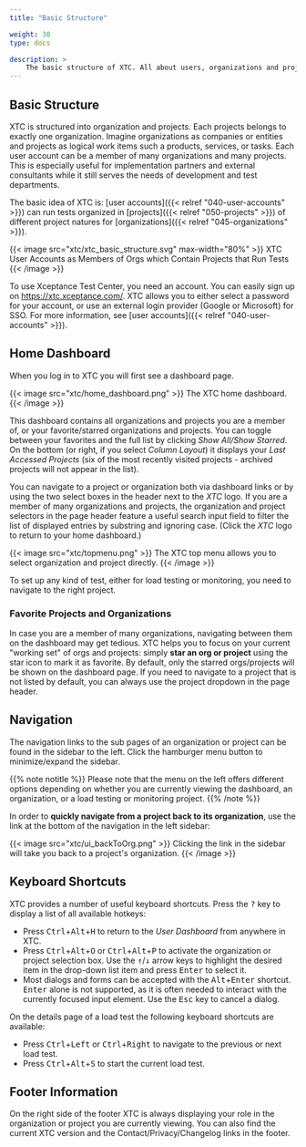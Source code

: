 ```yaml
---
title: "Basic Structure"

weight: 30
type: docs

description: >
    The basic structure of XTC. All about users, organizations and projects.
---
```


## Basic Structure

XTC is structured into organization and projects. Each projects belongs to exactly one organization. Imagine organizations as companies or entities and projects as logical work items such a products, services, or tasks. Each user account can be a member of many organizations and many projects. This is especially useful for implementation partners and external consultants while it still serves the needs of development and test departments.

The basic idea of XTC is: [user accounts]({{< relref "040-user-accounts" >}}) can run tests organized in [projects]({{< relref "050-projects" >}}) of different project natures for [organizations]({{< relref "045-organizations" >}}). 

{{< image src="xtc/xtc_basic_structure.svg" max-width="80%" >}}
XTC User Accounts as Members of Orgs which Contain Projects that Run Tests 
{{< /image >}}

To use Xceptance Test Center, you need an account. You can easily sign up on https://xtc.xceptance.com/. XTC allows you to either select a password for your account, or use an external login provider (Google or Microsoft) for SSO. For more information, see [user accounts]({{< relref "040-user-accounts" >}}).

## Home Dashboard

When you log in to XTC you will first see a dashboard page. 

{{< image src="xtc/home_dashboard.png" >}}
The XTC home dashboard. 
{{< /image >}}

This dashboard contains all organizations and projects you are a member of, or your favorite/starred organizations and projects. You can toggle between your favorites and the full list by clicking _Show All/Show Starred_. On the bottom (or right, if you select _Column Layout_) it displays your _Last Accessed Projects_ (six of the most recently visited projects - archived projects will not appear in the list).

You can navigate to a project or organization both via dashboard links or by using the two select boxes in the header next to the _XTC_ logo. If you are a member of many organizations and projects, the organization and project selectors in the page header feature a useful search input field to filter the list of displayed entries by substring and ignoring case. (Click the _XTC_ logo to return to your home dashboard.)

{{< image src="xtc/topmenu.png" >}}
The XTC top menu allows you to select organization and project directly. 
{{< /image >}}

To set up any kind of test, either for load testing or monitoring, you need to navigate to the right project. 

### Favorite Projects and Organizations

In case you are a member of many organizations, navigating between them on the dashboard may get tedious. XTC helps you to focus on your current "working set" of orgs and projects: simply **star an org or project** using the star icon to mark it as favorite. By default, only the starred orgs/projects will be shown on the dashboard page. If you need to navigate to a project that is not listed by default, you can always use the project dropdown in the page header.

## Navigation

The navigation links to the sub pages of an organization or project can be found in the sidebar to the left. Click the hamburger menu button to minimize/expand the sidebar.

{{% note notitle %}}
Please note that the menu on the left offers different options depending on whether you are currently viewing the dashboard, an organization, or a load testing or monitoring project.
{{% /note %}}

In order to **quickly navigate from a project back to its organization**, use the link at the bottom of the navigation in the left sidebar:

{{< image src="xtc/ui_backToOrg.png" >}}
Clicking the link in the sidebar will take you back to a project's organization. 
{{< /image >}}

## Keyboard Shortcuts

XTC provides a number of useful keyboard shortcuts. Press the <kbd>?</kbd> key to display a list of all available hotkeys:

* Press <kbd>Ctrl</kbd>+<kbd>Alt</kbd>+<kbd>H</kbd> to return to the *User Dashboard* from anywhere in XTC.
* Press <kbd>Ctrl</kbd>+<kbd>Alt</kbd>+<kbd>O</kbd> or <kbd>Ctrl</kbd>+<kbd>Alt</kbd>+<kbd>P</kbd> to activate the organization or project selection box. Use the <kbd>↑</kbd>/<kbd>↓</kbd> arrow keys to highlight the desired item in the drop-down list item and press <kbd>Enter</kbd> to select it.
* Most dialogs and forms can be accepted with the <kbd>Alt</kbd>+<kbd>Enter</kbd> shortcut. <kbd>Enter</kbd> alone is not supported, as it is often needed to interact with the currently focused input element. Use the <kbd>Esc</kbd> key to cancel a dialog.

On the details page of a load test the following keyboard shortcuts are available:
    
* Press <kbd>Ctrl</kbd>+<kbd>Left</kbd> or <kbd>Ctrl</kbd>+<kbd>Right</kbd> to navigate to the previous or next load test.
* Press <kbd>Ctrl</kbd>+<kbd>Alt</kbd>+<kbd>S</kbd> to start the current load test.

## Footer Information

On the right side of the footer XTC is always displaying your role in the organization or project you are currently viewing. You can also find the current XTC version and the Contact/Privacy/Changelog links in the footer.